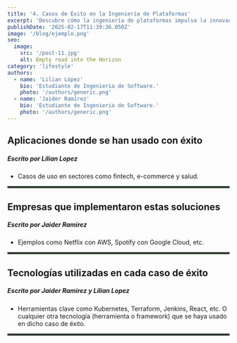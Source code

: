 ```yaml
---
title: '4. Casos de Éxito en la Ingeniería de Plataformas'
excerpt: 'Descubre cómo la ingeniería de plataformas impulsa la innovación en el desarrollo de software. En este blog, exploramos casos de éxito de empresas que han optimizado sus flujos de trabajo, mejorado la colaboración entre equipos y acelerado la entrega de productos mediante plataformas internas, automatización y DevOps. ¡Inspírate con sus logros! 🎉'
publishDate: '2025-02-17T11:39:36.050Z'
image: '/blog/ejemplo.png'
seo:
  image:
    src: '/post-11.jpg'
    alt: Empty road into the Horizon
category: 'lifestyle'
authors:
  - name: 'Lilian López'
    bio: 'Estudiante de Ingenieria de Software.'
    photo: '/authors/generic.png'
  - name: 'Jaider Ramírez'
    bio: 'Estudiante de Ingenieria de Software.'
    photo: '/authors/generic.png'
---
```


<h2 class="font-bold italic margin-b">Aplicaciones donde se han usado con éxito</h2>

<h5 class="italic margin-t">Escrito por Lilian Lopez</h5>

- Casos de uso en sectores como fintech, e-commerce y salud.

<!-- <h3 class="font-bold centro margin-t">¿Qué es la ingeniería de plataformas?</h3> -->

<hr style="border: 2px solid rgba(93, 117, 94, 0.59); margin-bottom: 20px !important">

<h2 class="margin-t font-bold italic margin-b">Empresas que implementaron estas soluciones</h2>

<h5 class="italic margin-t">Escrito por Jaider Ramirez</h5>

- Ejemplos como Netflix con AWS, Spotify con Google Cloud, etc.

<hr style="border: 2px solid rgba(93, 117, 94, 0.59); margin-bottom: 20px !important">

<h2 class="font-bold italic margin-b">Tecnologías utilizadas en cada caso de éxito</h2>

<h5 class="italic margin-t">Escrito por Jaider Ramirez y Lilian Lopez</h5>

- Herramientas clave como Kubernetes, Terraform, Jenkins, React, etc. O cualquier otra tecnología (herramienta o framework) que se haya usado en dicho caso de éxito.

<hr style="border: 2px solid rgba(93, 117, 94, 0.59); margin-bottom: 20px !important">

